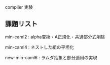 compiler 実験

## 課題リスト

min-caml2 : alpha変換・A正規化・共通部分式削除

min-caml4 : ネストした組の平坦化

new-min-caml6 : ラムダ抽象と部分適用の実現
